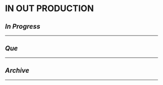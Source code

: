 # IN  OUT PRODUCTION

## *In Progress*

--------------------

## *Que*

-----------------------------------
## *Archive*

-----------------------------------

